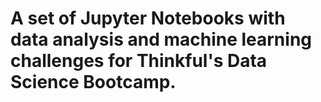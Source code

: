 # A set of Jupyter Notebooks with data analysis and machine learning challenges for Thinkful's Data Science Bootcamp.
